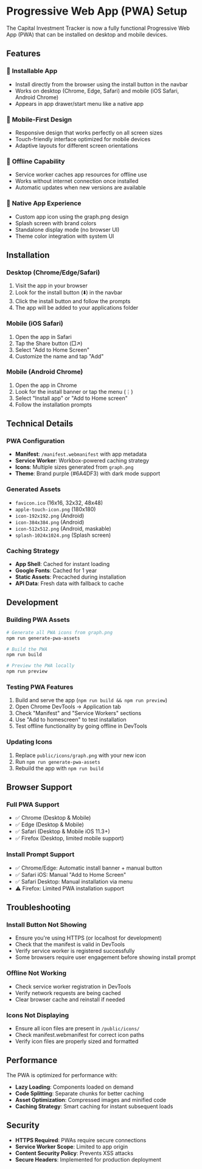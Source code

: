 # Progressive Web App (PWA) Setup

The Capital Investment Tracker is now a fully functional Progressive Web App (PWA) that can be installed on desktop and mobile devices.

## Features

### 🚀 **Installable App**
- Install directly from the browser using the install button in the navbar
- Works on desktop (Chrome, Edge, Safari) and mobile (iOS Safari, Android Chrome)
- Appears in app drawer/start menu like a native app

### 📱 **Mobile-First Design**
- Responsive design that works perfectly on all screen sizes
- Touch-friendly interface optimized for mobile devices
- Adaptive layouts for different screen orientations

### 🔄 **Offline Capability**
- Service worker caches app resources for offline use
- Works without internet connection once installed
- Automatic updates when new versions are available

### 🎨 **Native App Experience**
- Custom app icon using the graph.png design
- Splash screen with brand colors
- Standalone display mode (no browser UI)
- Theme color integration with system UI

## Installation

### Desktop (Chrome/Edge/Safari)
1. Visit the app in your browser
2. Look for the install button (⬇️) in the navbar
3. Click the install button and follow the prompts
4. The app will be added to your applications folder

### Mobile (iOS Safari)
1. Open the app in Safari
2. Tap the Share button (□↗)
3. Select "Add to Home Screen"
4. Customize the name and tap "Add"

### Mobile (Android Chrome)
1. Open the app in Chrome
2. Look for the install banner or tap the menu (⋮)
3. Select "Install app" or "Add to Home screen"
4. Follow the installation prompts

## Technical Details

### PWA Configuration
- **Manifest**: `/manifest.webmanifest` with app metadata
- **Service Worker**: Workbox-powered caching strategy
- **Icons**: Multiple sizes generated from `graph.png`
- **Theme**: Brand purple (#6A4DF3) with dark mode support

### Generated Assets
- `favicon.ico` (16x16, 32x32, 48x48)
- `apple-touch-icon.png` (180x180)
- `icon-192x192.png` (Android)
- `icon-384x384.png` (Android)
- `icon-512x512.png` (Android, maskable)
- `splash-1024x1024.png` (Splash screen)

### Caching Strategy
- **App Shell**: Cached for instant loading
- **Google Fonts**: Cached for 1 year
- **Static Assets**: Precached during installation
- **API Data**: Fresh data with fallback to cache

## Development

### Building PWA Assets
```bash
# Generate all PWA icons from graph.png
npm run generate-pwa-assets

# Build the PWA
npm run build

# Preview the PWA locally
npm run preview
```

### Testing PWA Features
1. Build and serve the app (`npm run build && npm run preview`)
2. Open Chrome DevTools → Application tab
3. Check "Manifest" and "Service Workers" sections
4. Use "Add to homescreen" to test installation
5. Test offline functionality by going offline in DevTools

### Updating Icons
1. Replace `public/icons/graph.png` with your new icon
2. Run `npm run generate-pwa-assets`
3. Rebuild the app with `npm run build`

## Browser Support

### Full PWA Support
- ✅ Chrome (Desktop & Mobile)
- ✅ Edge (Desktop & Mobile)
- ✅ Safari (Desktop & Mobile iOS 11.3+)
- ✅ Firefox (Desktop, limited mobile support)

### Install Prompt Support
- ✅ Chrome/Edge: Automatic install banner + manual button
- ✅ Safari iOS: Manual "Add to Home Screen"
- ✅ Safari Desktop: Manual installation via menu
- ⚠️ Firefox: Limited PWA installation support

## Troubleshooting

### Install Button Not Showing
- Ensure you're using HTTPS (or localhost for development)
- Check that the manifest is valid in DevTools
- Verify service worker is registered successfully
- Some browsers require user engagement before showing install prompt

### Offline Not Working
- Check service worker registration in DevTools
- Verify network requests are being cached
- Clear browser cache and reinstall if needed

### Icons Not Displaying
- Ensure all icon files are present in `/public/icons/`
- Check manifest.webmanifest for correct icon paths
- Verify icon files are properly sized and formatted

## Performance

The PWA is optimized for performance with:
- **Lazy Loading**: Components loaded on demand
- **Code Splitting**: Separate chunks for better caching
- **Asset Optimization**: Compressed images and minified code
- **Caching Strategy**: Smart caching for instant subsequent loads

## Security

- **HTTPS Required**: PWAs require secure connections
- **Service Worker Scope**: Limited to app origin
- **Content Security Policy**: Prevents XSS attacks
- **Secure Headers**: Implemented for production deployment
